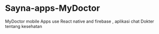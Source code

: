 # Sayna-apps-MyDoctor
MyDoctor mobile Apps use React native and firebase , aplikasi chat Dokter tentang kesehatan
